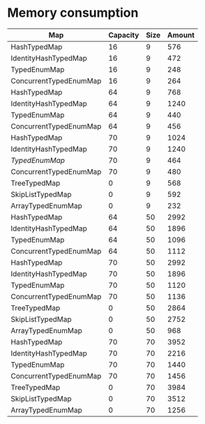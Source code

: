 # Memory consumption

| Map                    | Capacity | Size | Amount |
|------------------------|----------|------|--------|
| HashTypedMap           |       16 |    9 |    576 |
IdentityHashTypedMap   |       16 |    9 |    472
TypedEnumMap           |       16 |    9 |    248
ConcurrentTypedEnumMap |       16 |    9 |    264
HashTypedMap           |       64 |    9 |    768
IdentityHashTypedMap   |       64 |    9 |   1240
TypedEnumMap           |       64 |    9 |    440
ConcurrentTypedEnumMap |       64 |    9 |    456
HashTypedMap           |       70 |    9 |   1024
IdentityHashTypedMap   |       70 |    9 |   1240
*TypedEnumMap*           |       70 |    9 |    464
ConcurrentTypedEnumMap |       70 |    9 |    480
TreeTypedMap           |        0 |    9 |    568
SkipListTypedMap       |        0 |    9 |    592
ArrayTypedEnumMap      |        0 |    9 |    232
HashTypedMap           |       64 |   50 |   2992
IdentityHashTypedMap   |       64 |   50 |   1896
TypedEnumMap           |       64 |   50 |   1096
ConcurrentTypedEnumMap |       64 |   50 |   1112
HashTypedMap           |       70 |   50 |   2992
IdentityHashTypedMap   |       70 |   50 |   1896
TypedEnumMap           |       70 |   50 |   1120
ConcurrentTypedEnumMap |       70 |   50 |   1136
TreeTypedMap           |        0 |   50 |   2864
SkipListTypedMap       |        0 |   50 |   2752
ArrayTypedEnumMap      |        0 |   50 |    968
HashTypedMap           |       70 |   70 |   3952
IdentityHashTypedMap   |       70 |   70 |   2216
TypedEnumMap           |       70 |   70 |   1440
ConcurrentTypedEnumMap |       70 |   70 |   1456
TreeTypedMap           |        0 |   70 |   3984
SkipListTypedMap       |        0 |   70 |   3512
ArrayTypedEnumMap      |        0 |   70 |   1256
